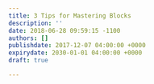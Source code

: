 ```yaml
---
title: 3 Tips for Mastering Blocks
description: ''
date: 2018-06-28 09:59:15 -1100
authors: []
publishdate: 2017-12-07 04:00:00 +0000
expirydate: 2030-01-01 04:00:00 +0000
draft: true

---
```

